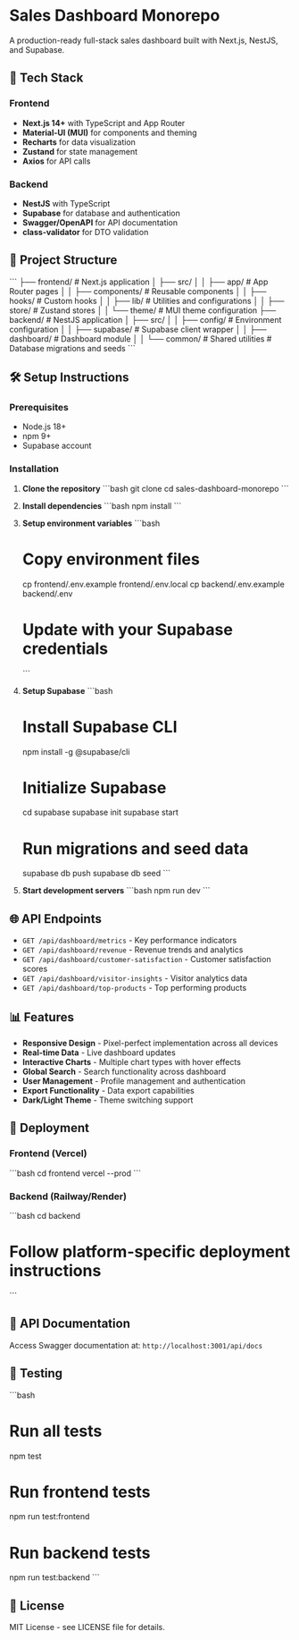 # Sales Dashboard Monorepo

A production-ready full-stack sales dashboard built with Next.js, NestJS, and Supabase.

## 🚀 Tech Stack

### Frontend
- **Next.js 14+** with TypeScript and App Router
- **Material-UI (MUI)** for components and theming
- **Recharts** for data visualization
- **Zustand** for state management
- **Axios** for API calls

### Backend
- **NestJS** with TypeScript
- **Supabase** for database and authentication
- **Swagger/OpenAPI** for API documentation
- **class-validator** for DTO validation

## 📂 Project Structure

\`\`\`
├── frontend/          # Next.js application
│   ├── src/
│   │   ├── app/       # App Router pages
│   │   ├── components/ # Reusable components
│   │   ├── hooks/     # Custom hooks
│   │   ├── lib/       # Utilities and configurations
│   │   ├── store/     # Zustand stores
│   │   └── theme/    # MUI theme configuration
├── backend/           # NestJS application
│   ├── src/
│   │   ├── config/    # Environment configuration
│   │   ├── supabase/  # Supabase client wrapper
│   │   ├── dashboard/ # Dashboard module
│   │   └── common/    # Shared utilities
         # Database migrations and seeds
\`\`\`

## 🛠️ Setup Instructions

### Prerequisites
- Node.js 18+
- npm 9+
- Supabase account

### Installation

1. **Clone the repository**
   \`\`\`bash
   git clone <repository-url>
   cd sales-dashboard-monorepo
   \`\`\`

2. **Install dependencies**
   \`\`\`bash
   npm install
   \`\`\`

3. **Setup environment variables**
   \`\`\`bash
   # Copy environment files
   cp frontend/.env.example frontend/.env.local
   cp backend/.env.example backend/.env
   
   # Update with your Supabase credentials
   \`\`\`

4. **Setup Supabase**
   \`\`\`bash
   # Install Supabase CLI
   npm install -g @supabase/cli
   
   # Initialize Supabase
   cd supabase
   supabase init
   supabase start
   
   # Run migrations and seed data
   supabase db push
   supabase db seed
   \`\`\`

5. **Start development servers**
   \`\`\`bash
   npm run dev
   \`\`\`

## 🌐 API Endpoints

- `GET /api/dashboard/metrics` - Key performance indicators
- `GET /api/dashboard/revenue` - Revenue trends and analytics
- `GET /api/dashboard/customer-satisfaction` - Customer satisfaction scores
- `GET /api/dashboard/visitor-insights` - Visitor analytics data
- `GET /api/dashboard/top-products` - Top performing products

## 📊 Features

- **Responsive Design** - Pixel-perfect implementation across all devices
- **Real-time Data** - Live dashboard updates
- **Interactive Charts** - Multiple chart types with hover effects
- **Global Search** - Search functionality across dashboard
- **User Management** - Profile management and authentication
- **Export Functionality** - Data export capabilities
- **Dark/Light Theme** - Theme switching support

## 🚀 Deployment

### Frontend (Vercel)
\`\`\`bash
cd frontend
vercel --prod
\`\`\`

### Backend (Railway/Render)
\`\`\`bash
cd backend
# Follow platform-specific deployment instructions
\`\`\`

## 📝 API Documentation

Access Swagger documentation at: `http://localhost:3001/api/docs`

## 🧪 Testing

\`\`\`bash
# Run all tests
npm test

# Run frontend tests
npm run test:frontend

# Run backend tests
npm run test:backend
\`\`\`

## 📄 License

MIT License - see LICENSE file for details.
